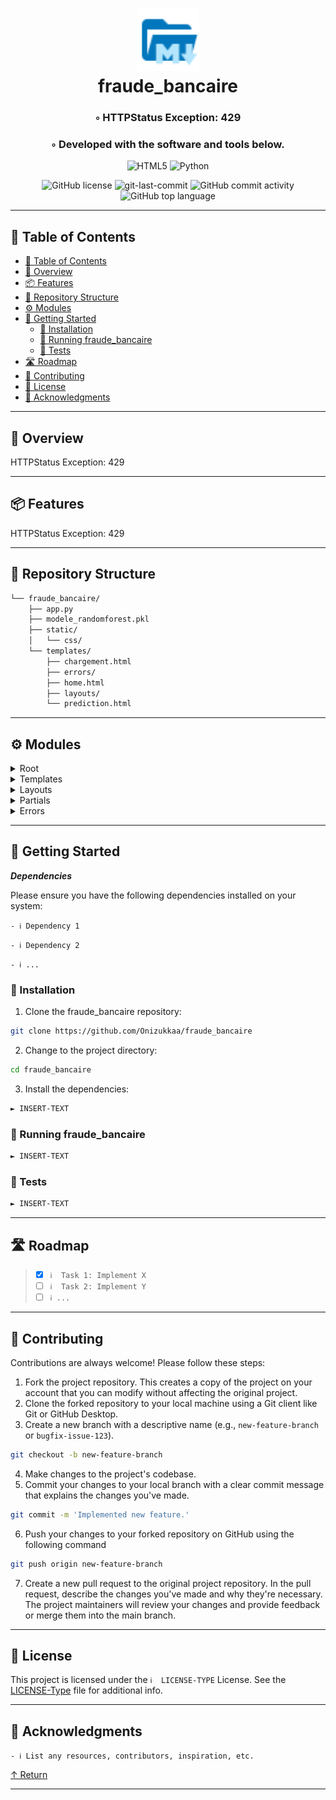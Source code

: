 <div align="center">
<h1 align="center">
<img src="https://raw.githubusercontent.com/PKief/vscode-material-icon-theme/ec559a9f6bfd399b82bb44393651661b08aaf7ba/icons/folder-markdown-open.svg" width="100" />
<br>fraude_bancaire</h1>
<h3>◦ HTTPStatus Exception: 429</h3>
<h3>◦ Developed with the software and tools below.</h3>

<p align="center">
<img src="https://img.shields.io/badge/HTML5-E34F26.svg?style&logo=HTML5&logoColor=white" alt="HTML5" />
<img src="https://img.shields.io/badge/Python-3776AB.svg?style&logo=Python&logoColor=white" alt="Python" />
</p>
<img src="https://img.shields.io/github/license/Onizukkaa/fraude_bancaire?style&color=5D6D7E" alt="GitHub license" />
<img src="https://img.shields.io/github/last-commit/Onizukkaa/fraude_bancaire?style&color=5D6D7E" alt="git-last-commit" />
<img src="https://img.shields.io/github/commit-activity/m/Onizukkaa/fraude_bancaire?style&color=5D6D7E" alt="GitHub commit activity" />
<img src="https://img.shields.io/github/languages/top/Onizukkaa/fraude_bancaire?style&color=5D6D7E" alt="GitHub top language" />
</div>

---

## 📖 Table of Contents
- [📖 Table of Contents](#-table-of-contents)
- [📍 Overview](#-overview)
- [📦 Features](#-features)
- [📂 Repository Structure](#-repository-structure)
- [⚙️ Modules](#modules)
- [🚀 Getting Started](#-getting-started)
    - [🔧 Installation](#-installation)
    - [🤖 Running fraude_bancaire](#-running-fraude_bancaire)
    - [🧪 Tests](#-tests)
- [🛣 Roadmap](#-roadmap)
- [🤝 Contributing](#-contributing)
- [📄 License](#-license)
- [👏 Acknowledgments](#-acknowledgments)

---


## 📍 Overview

HTTPStatus Exception: 429

---

## 📦 Features

HTTPStatus Exception: 429

---


## 📂 Repository Structure

```sh
└── fraude_bancaire/
    ├── app.py
    ├── modele_randomforest.pkl
    ├── static/
    │   └── css/
    └── templates/
        ├── chargement.html
        ├── errors/
        ├── home.html
        ├── layouts/
        └── prediction.html
```


---

## ⚙️ Modules

<details closed><summary>Root</summary>

| File                                                                    | Summary                   |
| ---                                                                     | ---                       |
| [app.py](https://github.com/Onizukkaa/fraude_bancaire/blob/main/app.py) | HTTPStatus Exception: 429 |

</details>

<details closed><summary>Templates</summary>

| File                                                                                                | Summary                   |
| ---                                                                                                 | ---                       |
| [home.html](https://github.com/Onizukkaa/fraude_bancaire/blob/main/templates/home.html)             | HTTPStatus Exception: 429 |
| [chargement.html](https://github.com/Onizukkaa/fraude_bancaire/blob/main/templates/chargement.html) | HTTPStatus Exception: 429 |
| [prediction.html](https://github.com/Onizukkaa/fraude_bancaire/blob/main/templates/prediction.html) | HTTPStatus Exception: 429 |

</details>

<details closed><summary>Layouts</summary>

| File                                                                                                  | Summary                   |
| ---                                                                                                   | ---                       |
| [default.html](https://github.com/Onizukkaa/fraude_bancaire/blob/main/templates/layouts/default.html) | HTTPStatus Exception: 429 |

</details>

<details closed><summary>Partials</summary>

| File                                                                                                         | Summary                   |
| ---                                                                                                          | ---                       |
| [nav.html](https://github.com/Onizukkaa/fraude_bancaire/blob/main/templates/layouts/partials/nav.html)       | HTTPStatus Exception: 429 |
| [footer.html](https://github.com/Onizukkaa/fraude_bancaire/blob/main/templates/layouts/partials/footer.html) | HTTPStatus Exception: 429 |

</details>

<details closed><summary>Errors</summary>

| File                                                                                         | Summary                   |
| ---                                                                                          | ---                       |
| [404.html](https://github.com/Onizukkaa/fraude_bancaire/blob/main/templates/errors/404.html) | HTTPStatus Exception: 429 |

</details>

---

## 🚀 Getting Started

***Dependencies***

Please ensure you have the following dependencies installed on your system:

`- ℹ️ Dependency 1`

`- ℹ️ Dependency 2`

`- ℹ️ ...`

### 🔧 Installation

1. Clone the fraude_bancaire repository:
```sh
git clone https://github.com/Onizukkaa/fraude_bancaire
```

2. Change to the project directory:
```sh
cd fraude_bancaire
```

3. Install the dependencies:
```sh
► INSERT-TEXT
```

### 🤖 Running fraude_bancaire

```sh
► INSERT-TEXT
```

### 🧪 Tests
```sh
► INSERT-TEXT
```

---


## 🛣 Roadmap

> - [X] `ℹ️  Task 1: Implement X`
> - [ ] `ℹ️  Task 2: Implement Y`
> - [ ] `ℹ️ ...`


---

## 🤝 Contributing

Contributions are always welcome! Please follow these steps:
1. Fork the project repository. This creates a copy of the project on your account that you can modify without affecting the original project.
2. Clone the forked repository to your local machine using a Git client like Git or GitHub Desktop.
3. Create a new branch with a descriptive name (e.g., `new-feature-branch` or `bugfix-issue-123`).
```sh
git checkout -b new-feature-branch
```
4. Make changes to the project's codebase.
5. Commit your changes to your local branch with a clear commit message that explains the changes you've made.
```sh
git commit -m 'Implemented new feature.'
```
6. Push your changes to your forked repository on GitHub using the following command
```sh
git push origin new-feature-branch
```
7. Create a new pull request to the original project repository. In the pull request, describe the changes you've made and why they're necessary.
The project maintainers will review your changes and provide feedback or merge them into the main branch.

---

## 📄 License

This project is licensed under the `ℹ️  LICENSE-TYPE` License. See the [LICENSE-Type](LICENSE) file for additional info.

---

## 👏 Acknowledgments

`- ℹ️ List any resources, contributors, inspiration, etc.`

[↑ Return](#Top)

---
